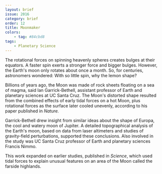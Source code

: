 ```yaml
---
layout: brief
issue: 2016
category: brief
order: 12
title: Moonmaker
colors:
    - tag: #84cbd8
tags:
    - Planetary Science
---
```


The rotational forces on spinning heavenly spheres creates bulges at their equators. A faster spin exerts a stronger force and bigger bulges. However, the Earth's moon only rotates about once a month. So, for centuries, astronomers wondered: With so little spin, why the lemon shape?

Billions of years ago, the Moon was made of rock sheets floating on a sea of magma, said Ian Garrick-Bethell, assistant professor of Earth and planetary sciences at UC Santa Cruz. The Moon's distorted shape resulted from the combined effects of early tidal forces on a hot Moon, plus rotational forces as the surface later cooled unevenly, according to his paper published in _Nature._

Garrick-Bethell drew insight from similar ideas about the shape of Europa, the cool and watery moon of Jupiter. A detailed topographical analysis of the Earth's moon, based on data from laser altimeters and studies of gravity-field perturbations, supported these conclusions. Also involved in the study was UC Santa Cruz professor of Earth and planetary sciences Francis Nimmo.

This work expanded on earlier studies, published in _Science_, which used tidal forces to explain unusual features on an area of the Moon called the farside highlands.

